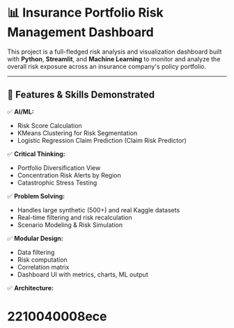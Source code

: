 # 📊 Insurance Portfolio Risk Management Dashboard

This project is a full-fledged risk analysis and visualization dashboard built with **Python**, **Streamlit**, and **Machine Learning** to monitor and analyze the overall risk exposure across an insurance company's policy portfolio.

---

## 🧠 Features & Skills Demonstrated

✅ **AI/ML:**
- Risk Score Calculation
- KMeans Clustering for Risk Segmentation
- Logistic Regression Claim Prediction (Claim Risk Predictor)

✅ **Critical Thinking:**
- Portfolio Diversification View
- Concentration Risk Alerts by Region
- Catastrophic Stress Testing

✅ **Problem Solving:**
- Handles large synthetic (500+) and real Kaggle datasets
- Real-time filtering and risk recalculation
- Scenario Modeling & Risk Simulation

✅ **Modular Design:**
- Data filtering
- Risk computation
- Correlation matrix
- Dashboard UI with metrics, charts, ML output

✅ **Architecture:**


# 2210040008ece
